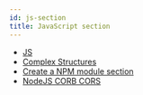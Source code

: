 ```yaml
---
id: js-section
title: JavaScript section
---
```



* [JS](js/js.md)
* [Complex Structures](js/complex-structures.md)
* [Create a NPM module section](create-npm-module/index.md)
* [NodeJS CORB CORS](js/nodejs-corb-cors.md)
